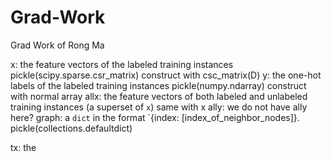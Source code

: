 # Grad-Work
Grad Work of Rong Ma

x: the feature vectors of the labeled training instances  
  pickle(scipy.sparse.csr_matrix)
  construct with csc_matrix(D)
y: the one-hot labels of the labeled training instances
  pickle(numpy.ndarray)
  construct with normal array
allx: the feature vectors of both labeled and unlabeled training instances (a superset of `x`)
  same with x
ally: we do not have ally here?
graph: a `dict` in the format `{index: [index_of_neighbor_nodes]}.
  pickle(collections.defaultdict)
  
tx: the 
